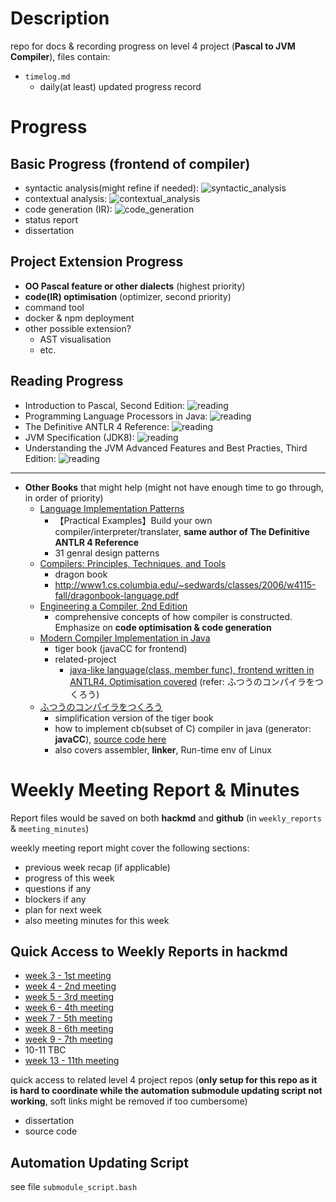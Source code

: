 # Description

repo for docs & recording progress on level 4 project (**Pascal to JVM Compiler**), files contain:

* `timelog.md`
  * daily(at least) updated progress record

# Progress

## Basic Progress (**frontend of compiler**)

* syntactic analysis(might refine if needed): ![syntactic_analysis](https://progress-bar.dev/100/?title=done)
* contextual analysis: ![contextual_analysis](https://progress-bar.dev/28/?title=WIP)
* code generation (IR): ![code_generation](https://progress-bar.dev/0/)
* status report
* dissertation

## Project Extension Progress

* **OO Pascal feature or other dialects** (highest priority)
* **code(IR) optimisation** (optimizer, second priority)
* command tool
* docker & npm deployment
* other possible extension?
  * AST visualisation
  * etc.

## Reading Progress

* Introduction to Pascal, Second Edition: ![reading](https://progress-bar.dev/100/?title=done)
* Programming Language Processors in Java: ![reading](https://progress-bar.dev/10/)
* The Definitive ANTLR 4 Reference: ![reading](https://progress-bar.dev/100/?title=done)
* JVM Specification (JDK8): ![reading](https://progress-bar.dev/0/)
* Understanding the JVM Advanced Features and Best Practies, Third Edition: ![reading](https://progress-bar.dev/0/)

---

* **Other Books** that might help (might not have enough time to go through, in order of priority)
  * [Language Implementation Patterns](http://index-of.es/Programming/Pragmatic%20Programmers/Language%20Implementation%20Patterns.pdf)
    * 【Practical Examples】Build your own compiler/interpreter/translater, **same author of The Definitive ANTLR 4 Reference**
    * 31 genral design patterns
  * [Compilers: Principles, Techniques, and Tools](https://suif.stanford.edu/dragonbook/)
    * dragon book
    * http://www1.cs.columbia.edu/~sedwards/classes/2006/w4115-fall/dragonbook-language.pdf
  * [Engineering a Compiler, 2nd Edition](http://www.r-5.org/files/books/computers/compilers/writing/Keith_Cooper_Linda_Torczon-Engineering_a_Compiler-EN.pdf)
    * comprehensive concepts of how compiler is constructed. Emphasize on **code optimisation & code generation**
  * [Modern Compiler Implementation in Java](https://www.cs.princeton.edu/~appel/modern/java/)
    * tiger book (javaCC for frontend)
    * related-project
      * [java-like language(class, member func), frontend written in ANTLR4. Optimisation covered](https://github.com/merrymercy/compiler2017) (refer: ふつうのコンパイラをつくろう)
  * [ふつうのコンパイラをつくろう](https://github.com/aisuhua/Books-2/blob/master/%E8%87%AA%E5%88%B6%E7%BC%96%E8%AF%91%E5%99%A8%20%2C%E9%9D%92%E6%9C%A8%E5%B3%B0%E9%83%8E%E8%91%97%20%2CP445.pdf)
    * simplification version of the tiger book
    * how to implement cb(subset of C) compiler in java (generator: **javaCC**), [source code here](https://github.com/aamine/cbc)
    * also covers assembler, **linker**, Run-time env of Linux

# Weekly Meeting Report & Minutes

Report files would be saved on both **hackmd** and **github** (in `weekly_reports` & `meeting_minutes`)

weekly meeting report might cover the following sections:

* previous week recap (if applicable)
* progress of this week
* questions if any
* blockers if any
* plan for next week
* also meeting minutes for this week

## Quick Access to Weekly Reports in hackmd

* [week 3 - 1st meeting](https://hackmd.io/@ztSWeeCGQVajqeMX2KsIXw/ryDzzuxEF)
* [week 4 - 2nd meeting](https://hackmd.io/@ztSWeeCGQVajqeMX2KsIXw/SkEtOv04t)
* [week 5 - 3rd meeting](https://hackmd.io/@ztSWeeCGQVajqeMX2KsIXw/By7piddBF)
* [week 6 - 4th meeting](https://hackmd.io/@ztSWeeCGQVajqeMX2KsIXw/ByvdoGX8Y)
* [week 7 - 5th meeting](https://hackmd.io/@ztSWeeCGQVajqeMX2KsIXw/H1Hyk8pUF)
* [week 8 - 6th meeting](https://hackmd.io/@ztSWeeCGQVajqeMX2KsIXw/HJG1Hu8wK)
* [week 9 - 7th meeting](https://hackmd.io/@ztSWeeCGQVajqeMX2KsIXw/r1uP6U6PF)
* 10-11 TBC
* [week 13 - 11th meeting](https://hackmd.io/@ztSWeeCGQVajqeMX2KsIXw/HJ9noc4ct)

quick access to related level 4 project repos (**only setup for this repo as it is hard to coordinate while the automation submodule updating script not working**, soft links might be removed if too cumbersome)

* dissertation
* source code

## Automation Updating Script

see file `submodule_script.bash`